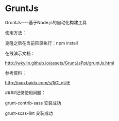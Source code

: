 GruntJs
=======

GruntJs----基于Node.js的自动化构建工具


使用方法：

克隆之后在当前目录执行：npm install


在线演示文档：

<http://wkylin.github.io/assets/GruntJsPpt/gruntJs.html>

参考资料：

<http://pan.baidu.com/s/1jGLqUiE>


####记录使用问题：

grunt-contrib-sass 安装成功

grunt-scss-lint 安装成功


